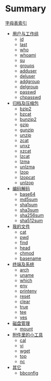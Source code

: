 # Summary

[字母表索引](./_index.md)

* [用户与工作组]()
  * [id](./id.md)
  * [last](./last.md)
  * [who](./who.md)
  * [whoami](./whoami.md)
  * [su](./su.md)
  * [groups](./groups.md)
  * [adduser](./adduser.md)
  * [deluser](./deluser.md)
  * [addgroup](./addgroup.md)
  * [delgroup](./delgroup.md)
  * [passwd](./passwd.md)
  * [chpasswd](./chpasswd.md)
* [归档及压缩包]()
  * [bzip2](./bzip2.md)
  * [bzcat](./bzcat.md)
  * [bunzip2](./bunzip2.md)
  * [gzip](./gzip.md)
  * [gunzip](./gunzip.md)
  * [unzip](./unzip.md)
  * [zcat](./zcat.md)
  * [unxz](./unxz.md)
  * [xzcat](./xzcat.md)
  * [lzcat](./lzcat.md)
  * [lzma](./lzma.md)
  * [unlzma](./unlzma.md)
  * [lzop](./lzop.md)
  * [lzopcat](./lzopcat.md)
  * [unlzop](./unlzop.md)
* [编码解码]()
  * [base64](./base64.md)
  * [md5sum](./md5sum.md)
  * [sha1sum](./sha1sum.md)
  * [sha3sum](./sha3sum.md)
  * [sha256sum](./sha256sum.md)
  * [sha512sum](./sha512sum.md)
* [我的文件]()
  * [cat](./cat.md)
  * [pwd](./pwd.md)
  * [find](./find.md)
  * [head](./head.md)
  * [chmod](./chmod.md)
  * [basename](./basename.md)
* [终端及系统]()
  * [arch](./arch.md)
  * [uname](./uname.md)
  * [which](./which.md)
  * [env](./env.md)
  * [printenv](./printenv.md)
  * [reset](./reset.md)
  * [clear](./clear.md)
  * [true](./true.md)
  * [tee](./tee.md)
  * [yes](./yes.md)
* [磁盘管理]()
  * [mount](./mount.md)
* [附件里的小工具]()
  * [cal](./cal.md)
  * [vi](./vi.md)
  * [wget](./wget.md)
  * [top](./top.md)
  * [nc](./nc.md)
* [其它]()
  * [bbconfig](./bbconfig.md)
